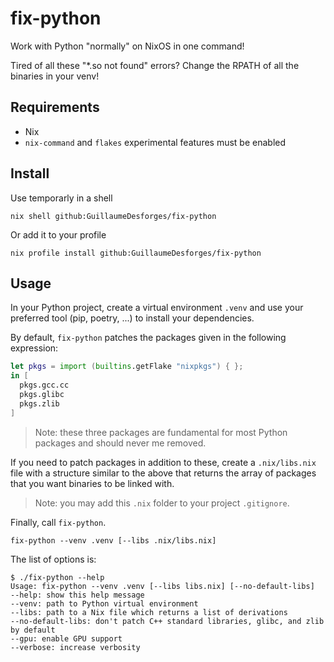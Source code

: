 # fix-python

Work with Python "normally" on NixOS in one command!

Tired of all these "*.so not found" errors?
Change the RPATH of all the binaries in your venv!

## Requirements

- Nix
- `nix-command` and `flakes` experimental features must be enabled

## Install

Use temporarly in a shell

```
nix shell github:GuillaumeDesforges/fix-python
```

Or add it to your profile

```
nix profile install github:GuillaumeDesforges/fix-python
```

## Usage

In your Python project, create a virtual environment `.venv` and use your preferred tool (pip, poetry, ...) to install your dependencies.

By default, `fix-python` patches the packages given in the following expression:
```nix
let pkgs = import (builtins.getFlake "nixpkgs") { };
in [
  pkgs.gcc.cc
  pkgs.glibc
  pkgs.zlib
]
```

> Note: these three packages are fundamental for most Python packages and should never me removed.

If you need to patch packages in addition to these, create a `.nix/libs.nix` file with a structure similar to the above that returns the array of packages that you want binaries to be linked with.

> Note: you may add this `.nix` folder to your project `.gitignore`.

Finally, call `fix-python`.

```console
fix-python --venv .venv [--libs .nix/libs.nix]
```

The list of options is:

```
$ ./fix-python --help
Usage: fix-python --venv .venv [--libs libs.nix] [--no-default-libs]
--help: show this help message
--venv: path to Python virtual environment
--libs: path to a Nix file which returns a list of derivations
--no-default-libs: don't patch C++ standard libraries, glibc, and zlib by default
--gpu: enable GPU support
--verbose: increase verbosity
```

